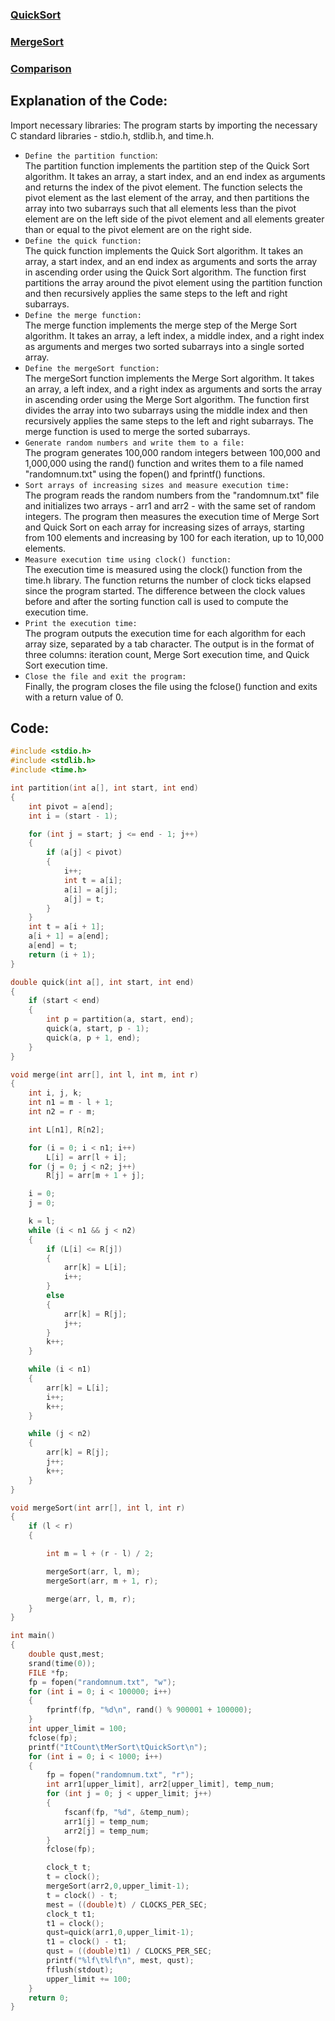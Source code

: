 ### [QuickSort](https://www.geeksforgeeks.org/quick-sort/)
### [MergeSort](https://www.geeksforgeeks.org/merge-sort/)
### [Comparison](https://www.geeksforgeeks.org/quick-sort-vs-merge-sort/)

## Explanation of the Code:
Import necessary libraries: The program starts by importing the necessary C standard libraries - stdio.h, stdlib.h, and time.h.

* `Define the partition function`:<br>The partition function implements the partition step of the Quick Sort algorithm. It takes an array, a start index, and an end index as arguments and returns the index of the pivot element. The function selects the pivot element as the last element of the array, and then partitions the array into two subarrays such that all elements less than the pivot element are on the left side of the pivot element and all elements greater than or equal to the pivot element are on the right side.
* `Define the quick function:`<br>The quick function implements the Quick Sort algorithm. It takes an array, a start index, and an end index as arguments and sorts the array in ascending order using the Quick Sort algorithm. The function first partitions the array around the pivot element using the partition function and then recursively applies the same steps to the left and right subarrays.
* `Define the merge function:`<br>The merge function implements the merge step of the Merge Sort algorithm. It takes an array, a left index, a middle index, and a right index as arguments and merges two sorted subarrays into a single sorted array.
* `Define the mergeSort function:`<br>The mergeSort function implements the Merge Sort algorithm. It takes an array, a left index, and a right index as arguments and sorts the array in ascending order using the Merge Sort algorithm. The function first divides the array into two subarrays using the middle index and then recursively applies the same steps to the left and right subarrays. The merge function is used to merge the sorted subarrays.
* `Generate random numbers and write them to a file:`<br>The program generates 100,000 random integers between 100,000 and 1,000,000 using the rand() function and writes them to a file named "randomnum.txt" using the fopen() and fprintf() functions.
* `Sort arrays of increasing sizes and measure execution time:`<br>The program reads the random numbers from the "randomnum.txt" file and initializes two arrays - arr1 and arr2 - with the same set of random integers. The program then measures the execution time of Merge Sort and Quick Sort on each array for increasing sizes of arrays, starting from 100 elements and increasing by 100 for each iteration, up to 10,000 elements.
* `Measure execution time using clock() function:`<br>The execution time is measured using the clock() function from the time.h library. The function returns the number of clock ticks elapsed since the program started. The difference between the clock values before and after the sorting function call is used to compute the execution time.
* `Print the execution time:`<br>The program outputs the execution time for each algorithm for each array size, separated by a tab character. The output is in the format of three columns: iteration count, Merge Sort execution time, and Quick Sort execution time.
* `Close the file and exit the program:`<br>Finally, the program closes the file using the fclose() function and exits with a return value of 0.


## Code:
```c
#include <stdio.h>
#include <stdlib.h>
#include <time.h>

int partition(int a[], int start, int end)
{
    int pivot = a[end];
    int i = (start - 1);

    for (int j = start; j <= end - 1; j++)
    {
        if (a[j] < pivot)
        {
            i++;
            int t = a[i];
            a[i] = a[j];
            a[j] = t;
        }
    }
    int t = a[i + 1];
    a[i + 1] = a[end];
    a[end] = t;
    return (i + 1);
}

double quick(int a[], int start, int end)
{
    if (start < end)
    {
        int p = partition(a, start, end);
        quick(a, start, p - 1);
        quick(a, p + 1, end);
    }
}

void merge(int arr[], int l, int m, int r)
{
    int i, j, k;
    int n1 = m - l + 1;
    int n2 = r - m;

    int L[n1], R[n2];

    for (i = 0; i < n1; i++)
        L[i] = arr[l + i];
    for (j = 0; j < n2; j++)
        R[j] = arr[m + 1 + j];

    i = 0;
    j = 0;

    k = l;
    while (i < n1 && j < n2)
    {
        if (L[i] <= R[j])
        {
            arr[k] = L[i];
            i++;
        }
        else
        {
            arr[k] = R[j];
            j++;
        }
        k++;
    }

    while (i < n1)
    {
        arr[k] = L[i];
        i++;
        k++;
    }

    while (j < n2)
    {
        arr[k] = R[j];
        j++;
        k++;
    }
}

void mergeSort(int arr[], int l, int r)
{
    if (l < r)
    {

        int m = l + (r - l) / 2;

        mergeSort(arr, l, m);
        mergeSort(arr, m + 1, r);

        merge(arr, l, m, r);
    }
}

int main()
{
    double qust,mest;
    srand(time(0));
    FILE *fp;
    fp = fopen("randomnum.txt", "w");
    for (int i = 0; i < 100000; i++)
    {
        fprintf(fp, "%d\n", rand() % 900001 + 100000);
    }
    int upper_limit = 100;
    fclose(fp);
    printf("ItCount\tMerSort\tQuickSort\n");
    for (int i = 0; i < 1000; i++)
    {
        fp = fopen("randomnum.txt", "r");
        int arr1[upper_limit], arr2[upper_limit], temp_num;
        for (int j = 0; j < upper_limit; j++)
        {
            fscanf(fp, "%d", &temp_num);
            arr1[j] = temp_num;
            arr2[j] = temp_num;
        }
        fclose(fp);

        clock_t t;
        t = clock();
        mergeSort(arr2,0,upper_limit-1);
        t = clock() - t;
        mest = ((double)t) / CLOCKS_PER_SEC;
        clock_t t1;
        t1 = clock();
        qust=quick(arr1,0,upper_limit-1);
        t1 = clock() - t1;
        qust = ((double)t1) / CLOCKS_PER_SEC;
        printf("%lf\t%lf\n", mest, qust);
        fflush(stdout);
        upper_limit += 100;
    }
    return 0;
}
```

